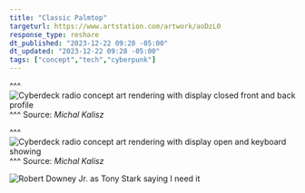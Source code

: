 ```yaml
---
title: "Classic Palmtop"
targeturl: https://www.artstation.com/artwork/aoDzL0
response_type: reshare
dt_published: "2023-12-22 09:28 -05:00"
dt_updated: "2023-12-22 09:28 -05:00"
tags: ["concept","tech","cyberpunk"]
---
```


^^^
![Cyberdeck radio concept art rendering with display closed front and back profile](https://cdna.artstation.com/p/files/images/images/070/172/228/large/michal-kalisz-classicpalmtop-xen200-mk-scene07.jpg?1701906705)
^^^ Source: *Michal Kalisz*

^^^
![Cyberdeck radio concept art rendering with display open and keyboard showing](https://cdnb.artstation.com/p/files/images/images/070/172/345/large/michal-kalisz-classicpalmtop-xen200-mk-bright-03.jpg?1701907028)
^^^ Source: *Michal Kalisz*

![Robert Downey Jr. as Tony Stark saying I need it](https://media.giphy.com/media/cALkoAIov3Y9a/giphy.gif)